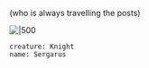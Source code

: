 (who is always travelling the posts)

![|500](_aux/Pasted%20image%2020230327202544.png)

```statblock
creature: Knight
name: Sergarus
```

